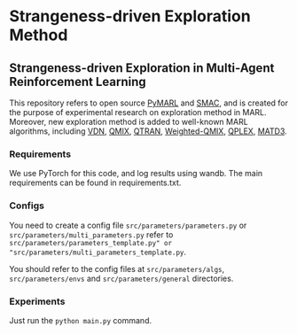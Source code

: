 # Strangeness-driven Exploration Method

## Strangeness-driven Exploration in Multi-Agent Reinforcement Learning

This repository refers to open source [PyMARL](https://github.com/oxwhirl/pymarl) and [SMAC](https://github.com/oxwhirl/smac), and is created for the purpose of experimental research on exploration method in MARL.
Moreover, new exploration method is added to well-known MARL algorithms, including [VDN](https://arxiv.org/pdf/1706.05296.pdf), [QMIX](http://proceedings.mlr.press/v80/rashid18a/rashid18a.pdf), [QTRAN](http://proceedings.mlr.press/v97/son19a/son19a.pdf), [Weighted-QMIX](https://proceedings.neurips.cc/paper/2020/file/73a427badebe0e32caa2e1fc7530b7f3-Paper.pdf), [QPLEX](https://openreview.net/forum?id=Rcmk0xxIQV), [MATD3](https://www.sciencedirect.com/science/article/pii/S0925231220309796).

### Requirements

We use PyTorch for this code, and log results using wandb.
The main requirements can be found in requirements.txt.

### Configs

You need to create a config file `src/parameters/parameters.py` or `src/parameters/multi_parameters.py` 
    refer to `src/parameters/parameters_template.py" or "src/parameters/multi_parameters_template.py`. 

You should refer to the config files at `src/parameters/algs`, `src/parameters/envs` and `src/parameters/general` directories.

### Experiments

Just run the `python main.py` command.
